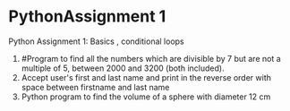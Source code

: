 # PythonAssignment 1
Python Assignment 1: Basics , conditional loops
1. #Program to find all the numbers which are divisible by 7 but are not a multiple of 5, between 2000 and 3200 (both included).
2. Accept user's first and last name and print in the reverse order with space between firstname and last name
3. Python program to find the volume of a sphere with diameter 12 cm
